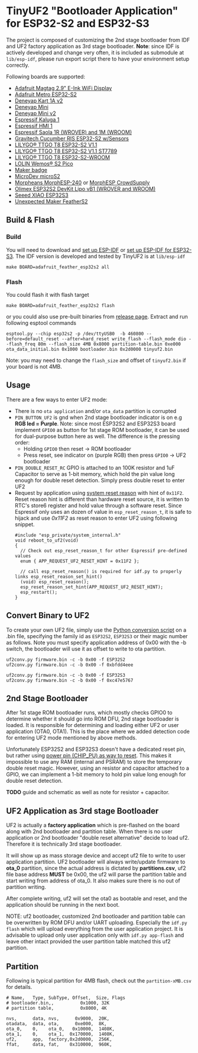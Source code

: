 # TinyUF2 "Bootloader Application" for ESP32-S2 and ESP32-S3

The project is composed of customizing the 2nd stage bootloader from IDF and UF2 factory application as 3rd stage bootloader. **Note**: since IDF is actively developed and change very often, it is included as submodule at `lib/esp-idf`, please run export script there to have your environment setup correctly.

Following boards are supported:

- [Adafruit Magtag 2.9" E-Ink WiFi Display](https://www.adafruit.com/product/4800)
- [Adafruit Metro ESP32-S2](https://www.adafruit.com/product/4775)
- [Deneyap Kart 1A v2](https://magaza.deneyapkart.org/tr/product/detail/deneyap-kart-1a-v2-type-c)
- [Deneyap Mini](https://magaza.deneyapkart.org/tr/product/detail/deneyap-mini)
- [Deneyap Mini v2](https://magaza.deneyapkart.org/tr/product/detail/deneyap-mini-v2-type-c)
- [Espressif Kaluga 1](https://docs.espressif.com/projects/esp-idf/en/latest/esp32s2/hw-reference/esp32s2/user-guide-esp32-s2-kaluga-1-kit.html)
- [Espressif HMI 1](https://github.com/espressif/esp-dev-kits/tree/master/esp32-s2-hmi-devkit-1)
- [Espressif Saola 1R (WROVER) and 1M (WROOM)](https://docs.espressif.com/projects/esp-idf/en/latest/esp32s2/hw-reference/esp32s2/user-guide-saola-1-v1.2.html)
- [Gravitech Cucumber RIS ESP32-S2 w/Sensors ](https://www.gravitech.us/curisdebowis.html)
- [LILYGO® TTGO T8 ESP32-S2 V1.1](http://www.lilygo.cn/prod_view.aspx?TypeId=50063&Id=1300&FId=t3:50063:3)
- [LILYGO® TTGO T8 ESP32-S2 V1.1 ST7789 ](http://www.lilygo.cn/prod_view.aspx?TypeId=50033&Id=1321&FId=t3:50033:3)
- [LILYGO® TTGO T8 ESP32-S2-WROOM](http://www.lilygo.cn/prod_view.aspx?TypeId=50063&Id=1320&FId=t3:50063:3)
- [LOLIN Wemos® S2 Pico](https://www.wemos.cc/en/latest/s2/s2_pico.html)
- [Maker badge](https://github.com/dronecz/maker_badge)
- [MicroDev microS2](https://github.com/microDev1/microS2/wiki)
- [Morpheans MorphESP-240](https://github.com/ccadic/ESP32-S2-DevBoardTFT) or  [MorphESP CrowdSupply](https://www.crowdsupply.com/morpheans/morphesp-240)
- [Olimex ESP32S2 DevKit Lipo vB1 (WROVER and WROOM)](https://www.olimex.com/Products/IoT/ESP32-S2/ESP32-S2-DevKit-Lipo/open-source-hardware)
- [Seeed XIAO ESP32S3](https://www.seeedstudio.com/XIAO-ESP32S3-p-5627.html)
- [Unexpected Maker FeatherS2](https://feathers2.io)


## Build & Flash

### Build

You will need to download and [set up ESP-IDF](https://docs.espressif.com/projects/esp-idf/en/latest/esp32s2/get-started/) or [set up ESP-IDF for ESP32-S3](https://docs.espressif.com/projects/esp-idf/en/latest/esp32s3/get-started/). The IDF version is developed and tested by TinyUF2 is at `lib/esp-idf`

```
make BOARD=adafruit_feather_esp32s2 all
```

### Flash

You could flash it with flash target

```
make BOARD=adafruit_feather_esp32s2 flash
```

or you could also use pre-built binaries from [release page](https://github.com/adafruit/tinyuf2/releases). Extract and run following esptool commands

```
esptool.py --chip esp32s2 -p /dev/ttyUSB0  -b 460800 --before=default_reset --after=hard_reset write_flash --flash_mode dio --flash_freq 80m --flash_size 4MB 0x8000 partition-table.bin 0xe000 ota_data_initial.bin 0x1000 bootloader.bin 0x2d0000 tinyuf2.bin
```

Note: you may need to change the `flash_size` and offset of `tinyuf2.bin` if your board is not 4MB.

## Usage

There are a few ways to enter UF2 mode:

- There is no `ota application` and/or `ota_data` partition is corrupted
- `PIN_BUTTON_UF2` is gnd when 2nd stage bootloader indicator is on e.g **RGB led = Purple**. Note: since most ESP32S2 and ESP32S3 board implement `GPIO0` as button for 1st stage ROM bootloader, it can be used for dual-purpose button here as well. The difference is the pressing order:
  - Holding `GPIO0` then reset -> ROM bootloader
  - Press reset, see indicator on (purple RGB) then press `GPIO0` -> UF2 bootloader
- `PIN_DOUBLE_RESET_RC` GPIO is attached to an 100K resistor and 1uF Capacitor to serve as 1-bit memory, which hold the pin value long enough for double reset detection. Simply press double reset to enter UF2
- Request by application using [system reset reason](https://docs.espressif.com/projects/esp-idf/en/latest/esp32/api-reference/system/system.html?highlight=esp_reset_reason#reset-reason) with hint of `0x11F2`. Reset reason hint is different than hardware reset source, it is written to RTC's store6 register and hold value through a software reset. Since Espressif only uses an dozen of value in `esp_reset_reason_t`, it is safe to hijack and use *0x11F2* as reset reason to enter UF2 using following snippet.
  ```
  #include "esp_private/system_internal.h"
  void reboot_to_uf2(void)
  {
    // Check out esp_reset_reason_t for other Espressif pre-defined values
    enum { APP_REQUEST_UF2_RESET_HINT = 0x11F2 };

    // call esp_reset_reason() is required for idf.py to properly links esp_reset_reason_set_hint()
    (void) esp_reset_reason();
    esp_reset_reason_set_hint(APP_REQUEST_UF2_RESET_HINT);
    esp_restart();
  }
  ```

## Convert Binary to UF2

To create your own UF2 file, simply use the [Python conversion script](https://github.com/Microsoft/uf2/blob/master/utils/uf2conv.py) on a .bin file, specifying the family id as `ESP32S2`, `ESP32S3` or their magic number as follows. Note you must specify application address of 0x00 with the -b switch, the bootloader will use it as offset to write to ota partition.

```
uf2conv.py firmware.bin -c -b 0x00 -f ESP32S2
uf2conv.py firmware.bin -c -b 0x00 -f 0xbfdd4eee

uf2conv.py firmware.bin -c -b 0x00 -f ESP32S3
uf2conv.py firmware.bin -c -b 0x00 -f 0xc47e5767

```

## 2nd Stage Bootloader

After 1st stage ROM bootloader runs, which mostly checks GPIO0 to determine whether it should go into ROM DFU, 2nd stage bootloader is loaded. It is responsible for determining and loading either UF2 or user application (OTA0, OTA1). This is the place where we added detection code for entering UF2 mode mentioned by above methods.

Unfortunately ESP32S2 and ESP32S3 doesn't have a dedicated reset pin, but rather using [power pin (CHIP_PU) as way to reset](https://github.com/espressif/esp-idf/issues/494#issuecomment-291921540). This makes it impossible to use any RAM (internal and PSRAM) to store the temporary double reset magic. However, using an resistor and capacitor attached to a GPIO, we can implement a 1-bit memory to hold pin value long enough for double reset detection.

**TODO** guide and schematic as well as note for resistor + capacitor.

## UF2 Application as 3rd stage Bootloader

UF2 is actually a **factory application** which is pre-flashed on the board along with 2nd bootloader and partition table. When there is no user application or 2nd bootloader "double reset alternative" decide to load uf2. Therefore it is technically 3rd stage bootloader.

It will show up as mass storage device and accept uf2 file to write to user application partition. UF2 bootloader will always write/update firmware to **ota_0** partition, since the actual address is dictated by **partitions.csv**, uf2 file base address **MUST** be 0x00, the uf2 will parse the partition table and start writing from address of ota_0. It also makes sure there is no out of partition writing.

After complete writing, uf2 will set the ota0 as bootable and reset, and the application should be running in the next boot.

NOTE: uf2 bootloader, customized 2nd bootloader and partition table can be overwritten by ROM DFU and/or UART uploading. Especially the `idf.py flash` which will upload everything from the user application project. It is advisable to upload only user application only with `idf.py app-flash` and leave other intact provided the user partition table matched this uf2 partition.

## Partition

Following is typical partition for 4MB flash, check out the `partition-xMB.csv` for details.

```
# Name,   Type, SubType, Offset,  Size, Flags
# bootloader.bin,,          0x1000, 32K
# partition table,          0x8000, 4K

nvs,      data, nvs,      0x9000,  20K,
otadata,  data, ota,      0xe000,  8K,
ota_0,    0,    ota_0,   0x10000,  1408K,
ota_1,    0,    ota_1,  0x170000,  1408K,
uf2,      app,  factory,0x2d0000,  256K,
ffat,     data, fat,    0x310000,  960K,
```
